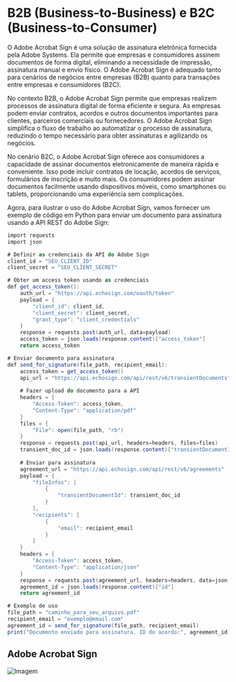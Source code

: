 # B2B (Business-to-Business) e B2C (Business-to-Consumer)

O Adobe Acrobat Sign é uma solução de assinatura eletrônica fornecida pela Adobe Systems. Ela permite que empresas e consumidores assinem documentos de forma digital, eliminando a necessidade de impressão, assinatura manual e envio físico. O Adobe Acrobat Sign é adequado tanto para cenários de negócios entre empresas (B2B) quanto para transações entre empresas e consumidores (B2C).

No contexto B2B, o Adobe Acrobat Sign permite que empresas realizem processos de assinatura digital de forma eficiente e segura. As empresas podem enviar contratos, acordos e outros documentos importantes para clientes, parceiros comerciais ou fornecedores. O Adobe Acrobat Sign simplifica o fluxo de trabalho ao automatizar o processo de assinatura, reduzindo o tempo necessário para obter assinaturas e agilizando os negócios.

No cenário B2C, o Adobe Acrobat Sign oferece aos consumidores a capacidade de assinar documentos eletronicamente de maneira rápida e conveniente. Isso pode incluir contratos de locação, acordos de serviços, formulários de inscrição e muito mais. Os consumidores podem assinar documentos facilmente usando dispositivos móveis, como smartphones ou tablets, proporcionando uma experiência sem complicações.

Agora, para ilustrar o uso do Adobe Acrobat Sign, vamos fornecer um exemplo de código em Python para enviar um documento para assinatura usando a API REST do Adobe Sign:

```csharp
import requests
import json

# Definir as credenciais da API do Adobe Sign
client_id = "SEU_CLIENT_ID"
client_secret = "SEU_CLIENT_SECRET"

# Obter um access token usando as credenciais
def get_access_token():
    auth_url = "https://api.echosign.com/oauth/token"
    payload = {
        "client_id": client_id,
        "client_secret": client_secret,
        "grant_type": "client_credentials"
    }
    response = requests.post(auth_url, data=payload)
    access_token = json.loads(response.content)["access_token"]
    return access_token

# Enviar documento para assinatura
def send_for_signature(file_path, recipient_email):
    access_token = get_access_token()
    api_url = "https://api.echosign.com/api/rest/v6/transientDocuments"
    
    # Fazer upload do documento para a API
    headers = {
        "Access-Token": access_token,
        "Content-Type": "application/pdf"
    }
    files = {
        "File": open(file_path, "rb")
    }
    response = requests.post(api_url, headers=headers, files=files)
    transient_doc_id = json.loads(response.content)["transientDocumentId"]
    
    # Enviar para assinatura
    agreement_url = "https://api.echosign.com/api/rest/v6/agreements"
    payload = {
        "fileInfos": [
            {
                "transientDocumentId": transient_doc_id
            }
        ],
        "recipients": [
            {
                "email": recipient_email
            }
        ]
    }
    headers = {
        "Access-Token": access_token,
        "Content-Type": "application/json"
    }
    response = requests.post(agreement_url, headers=headers, data=json.dumps(payload))
    agreement_id = json.loads(response.content)["id"]
    return agreement_id

# Exemplo de uso
file_path = "caminho_para_seu_arquivo.pdf"
recipient_email = "exemplo@email.com"
agreement_id = send_for_signature(file_path, recipient_email)
print("Documento enviado para assinatura. ID do acordo:", agreement_id)

```

## Adobe Acrobat Sign
![Imagem](https://www.adobe.com/content/dam/dx-dc/us/en/sign…solution/DC_E-sign_Test_Mobile_Loupe2.png.img.png)
